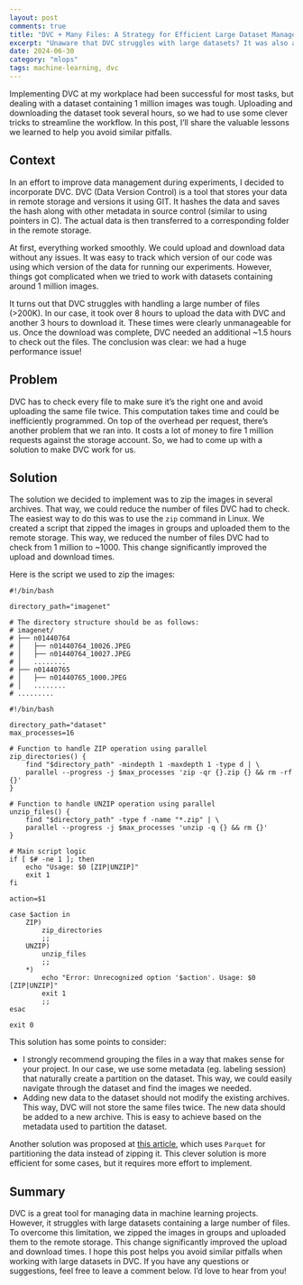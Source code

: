 ```yaml
---
layout: post
comments: true
title: "DVC + Many Files: A Strategy for Efficient Large Dataset Management"
excerpt: "Unaware that DVC struggles with large datasets? It was also a surprise for us."
date: 2024-06-30
category: "mlops"
tags: machine-learning, dvc
---
```


Implementing DVC at my workplace had been successful for most tasks, but dealing with a dataset containing 1 million images was tough. Uploading and downloading the dataset took several hours, so we had to use some clever tricks to streamline the workflow. In this post, I’ll share the valuable lessons we learned to help you avoid similar pitfalls.

## Context ##

In an effort to improve data management during experiments, I decided to incorporate DVC. DVC (Data Version Control) is a tool that stores your data in remote storage and versions it using GIT. It hashes the data and saves the hash along with other metadata in source control (similar to using pointers in C). The actual data is then transferred to a corresponding folder in the remote storage.

At first, everything worked smoothly. We could upload and download data without any issues. It was easy to track which version of our code was using which version of the data for running our experiments. However, things got complicated when we tried to work with datasets containing around 1 million images.

It turns out that DVC struggles with handling a large number of files (>200K). In our case, it took over 8 hours to upload the data with DVC and another 3 hours to download it. These times were clearly unmanageable for us. Once the download was complete, DVC needed an additional ~1.5 hours to check out the files. The conclusion was clear: we had a huge performance issue!

## Problem ##

DVC has to check every file to make sure it’s the right one and avoid uploading the same file twice. This computation takes time and could be inefficiently programmed. On top of the overhead per request, there’s another problem that we ran into. It costs a lot of money to fire 1 million requests against the storage account. So, we had to come up with a solution to make DVC work for us.

## Solution ##

The solution we decided to implement was to zip the images in several archives. That way, we could reduce the number of files DVC had to check. The easiest way to do this was to use the `zip` command in Linux. We created a script that zipped the images in groups and uploaded them to the remote storage. This way, we reduced the number of files DVC had to check from 1 million to ~1000. This change significantly improved the upload and download times. 

Here is the script we used to zip the images:

```
#!/bin/bash

directory_path="imagenet"

# The directory structure should be as follows:
# imagenet/
# ├── n01440764
# │   ├── n01440764_10026.JPEG
# │   ├── n01440764_10027.JPEG
# │   ........
# ├── n01440765
# │   ├── n01440765_1000.JPEG
# │   ........
# .........

#!/bin/bash

directory_path="dataset"
max_processes=16

# Function to handle ZIP operation using parallel
zip_directories() {
    find "$directory_path" -mindepth 1 -maxdepth 1 -type d | \
    parallel --progress -j $max_processes 'zip -qr {}.zip {} && rm -rf {}'
}

# Function to handle UNZIP operation using parallel
unzip_files() {
    find "$directory_path" -type f -name "*.zip" | \
    parallel --progress -j $max_processes 'unzip -q {} && rm {}'
}

# Main script logic
if [ $# -ne 1 ]; then
    echo "Usage: $0 [ZIP|UNZIP]"
    exit 1
fi

action=$1

case $action in
    ZIP)
        zip_directories
        ;;
    UNZIP)
        unzip_files
        ;;
    *)
        echo "Error: Unrecognized option '$action'. Usage: $0 [ZIP|UNZIP]"
        exit 1
        ;;
esac

exit 0
```

This solution has some points to consider:
* I strongly recommend grouping the files in a way that makes sense for your project. In our case, we use some metadata (eg. labeling session) that naturally create a partition on the dataset. This way, we could easily navigate through the dataset and find the images we needed.
* Adding new data to the dataset should not modify the existing archives. This way, DVC will not store the same files twice. The new data should be added to a new archive. This is easy to achieve based on the metadata used to partition the dataset.

Another solution was proposed at [this article](https://fizzylogic.nl/2023/01/13/did-you-know-dvc-doesn-t-handle-large-datasets-neither-did-we-and-here-s-how-we-fixed-it), which uses `Parquet` for partitioning the data instead of zipping it. This clever solution is more efficient for some cases, but it requires more effort to implement.

## Summary ##

DVC is a great tool for managing data in machine learning projects. However, it struggles with large datasets containing a large number of files. To overcome this limitation, we zipped the images in groups and uploaded them to the remote storage. This change significantly improved the upload and download times. I hope this post helps you avoid similar pitfalls when working with large datasets in DVC. If you have any questions or suggestions, feel free to leave a comment below. I’d love to hear from you!
